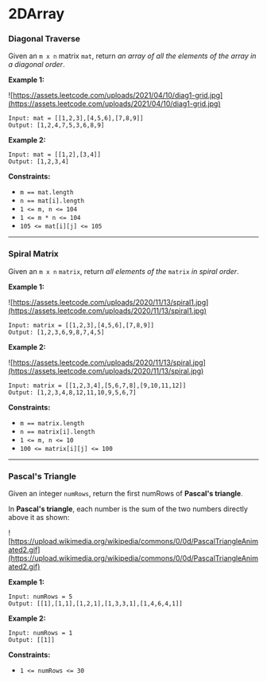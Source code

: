 # 2DArray

### **Diagonal Traverse**

Given an `m x n` matrix `mat`, return *an array of all the elements of the array in a diagonal order*.

**Example 1:**

![https://assets.leetcode.com/uploads/2021/04/10/diag1-grid.jpg](https://assets.leetcode.com/uploads/2021/04/10/diag1-grid.jpg)

```
Input: mat = [[1,2,3],[4,5,6],[7,8,9]]
Output: [1,2,4,7,5,3,6,8,9]

```

**Example 2:**

```
Input: mat = [[1,2],[3,4]]
Output: [1,2,3,4]

```

**Constraints:**

- `m == mat.length`
- `n == mat[i].length`
- `1 <= m, n <= 104`
- `1 <= m * n <= 104`
- `105 <= mat[i][j] <= 105`
- ---
### Spiral Matrix

Given an `m x n` `matrix`, return *all elements of the* `matrix` *in spiral order*.

**Example 1:**

![https://assets.leetcode.com/uploads/2020/11/13/spiral1.jpg](https://assets.leetcode.com/uploads/2020/11/13/spiral1.jpg)

```
Input: matrix = [[1,2,3],[4,5,6],[7,8,9]]
Output: [1,2,3,6,9,8,7,4,5]

```

**Example 2:**

![https://assets.leetcode.com/uploads/2020/11/13/spiral.jpg](https://assets.leetcode.com/uploads/2020/11/13/spiral.jpg)

```
Input: matrix = [[1,2,3,4],[5,6,7,8],[9,10,11,12]]
Output: [1,2,3,4,8,12,11,10,9,5,6,7]

```

**Constraints:**

- `m == matrix.length`
- `n == matrix[i].length`
- `1 <= m, n <= 10`
- `100 <= matrix[i][j] <= 100`

---

### **Pascal's Triangle**

Given an integer `numRows`, return the first numRows of **Pascal's triangle**.

In **Pascal's triangle**, each number is the sum of the two numbers directly above it as shown:

![https://upload.wikimedia.org/wikipedia/commons/0/0d/PascalTriangleAnimated2.gif](https://upload.wikimedia.org/wikipedia/commons/0/0d/PascalTriangleAnimated2.gif)

**Example 1:**

```
Input: numRows = 5
Output: [[1],[1,1],[1,2,1],[1,3,3,1],[1,4,6,4,1]]

```

**Example 2:**

```
Input: numRows = 1
Output: [[1]]

```

**Constraints:**

- `1 <= numRows <= 30`